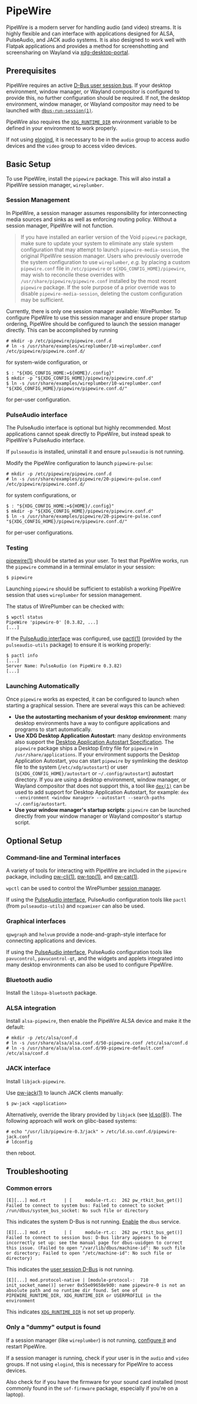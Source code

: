 # PipeWire

PipeWire is a modern server for handling audio (and video) streams. It is highly
flexible and can interface with applications designed for ALSA, PulseAudio, and
JACK audio systems. It is also designed to work well with Flatpak applications
and provides a method for screenshotting and screensharing on Wayland via
[xdg-desktop-portal](../graphical-session/portals.md).

## Prerequisites

PipeWire requires an active [D-Bus user session
bus](../session-management.md#d-bus). If your desktop environment, window
manager, or Wayland compositor is configured to provide this, no further
configuration should be required. If not, the desktop environment, window
manager, or Wayland compositor may need to be launched with
[`dbus-run-session(1)`](https://man.voidlinux.org/dbus-run-session.1).

PipeWire also requires the
[`XDG_RUNTIME_DIR`](../session-management.md#xdg_runtime_dir) environment
variable to be defined in your environment to work properly.

If not using [elogind](../session-management.md), it is necessary to be in the
`audio` group to access audio devices and the `video` group to access video
devices.

## Basic Setup

To use PipeWire, install the `pipewire` package. This will also install a
PipeWire session manager, `wireplumber`.

### Session Management

In PipeWire, a session manager assumes responsibility for interconnecting media
sources and sinks as well as enforcing routing policy. Without a session
manager, PipeWire will not function.

> If you have installed an earlier version of the Void `pipewire` package, make
> sure to update your system to eliminate any stale system configuration that
> may attempt to launch `pipewire-media-session`, the original PipeWire session
> manager. Users who previously overrode the system configuration to use
> `wireplumber`, *e.g.* by placing a custom `pipewire.conf` file in
> `/etc/pipewire` or `${XDG_CONFIG_HOME}/pipewire`, may wish to reconcile these
> overrides with `/usr/share/pipewire/pipewire.conf` installed by the most
> recent `pipewire` package. If the sole purpose of a prior override was to
> disable `pipewire-media-session`, deleting the custom configuration may be
> sufficient.

Currently, there is only one session manager available: WirePlumber. To
configure PipeWire to use this session manager and ensure proper startup
ordering, PipeWire should be configured to launch the session manager directly.
This can be accomplished by running

```
# mkdir -p /etc/pipewire/pipewire.conf.d
# ln -s /usr/share/examples/wireplumber/10-wireplumber.conf /etc/pipewire/pipewire.conf.d/
```

for system-wide configuration, or

```
$ : "${XDG_CONFIG_HOME:=${HOME}/.config}"
$ mkdir -p "${XDG_CONFIG_HOME}/pipewire/pipewire.conf.d"
$ ln -s /usr/share/examples/wireplumber/10-wireplumber.conf "${XDG_CONFIG_HOME}/pipewire/pipewire.conf.d/"
```

for per-user configuration.

### PulseAudio interface

The PulseAudio interface is optional but highly recommended. Most applications
cannot speak directly to PipeWire, but instead speak to PipeWire's PulseAudio
interface.

If `pulseaudio` is installed, uninstall it and ensure `pulseaudio` is not
running.

Modify the PipeWire configuration to launch `pipewire-pulse`:

```
# mkdir -p /etc/pipewire/pipewire.conf.d
# ln -s /usr/share/examples/pipewire/20-pipewire-pulse.conf /etc/pipewire/pipewire.conf.d/
```

for system configurations, or

```
$ : "${XDG_CONFIG_HOME:=${HOME}/.config}"
$ mkdir -p "${XDG_CONFIG_HOME}/pipewire/pipewire.conf.d"
$ ln -s /usr/share/examples/pipewire/20-pipewire-pulse.conf "${XDG_CONFIG_HOME}/pipewire/pipewire.conf.d/"
```

for per-user configurations.

### Testing

[pipewire(1)](https://man.voidlinux.org/pipewire.1) should be started as your
user. To test that PipeWire works, run the `pipewire` command in a terminal
emulator in your session:

```
$ pipewire
```

Launching `pipewire` should be sufficient to establish a working PipeWire
session that uses `wireplumber` for session management.

The status of WirePlumber can be checked with:

```
$ wpctl status
PipeWire 'pipewire-0' [0.3.82, ...]
[...]
```

If the [PulseAudio interface](#pulseaudio-interface) was configured, use
[pactl(1)](https://man.voidlinux.org/pactl.1) (provided by the
`pulseaudio-utils` package) to ensure it is working properly:

```
$ pactl info
[...]
Server Name: PulseAudio (on PipeWire 0.3.82)
[...]
```

### Launching Automatically

Once `pipewire` works as expected, it can be configured to launch when starting
a graphical session. There are several ways this can be achieved:

- **Use the autostarting mechanism of your desktop environment**: many desktop
   environments have a way to configure applications and programs to start
   automatically.
- **Use XDG Desktop Application Autostart**: many desktop environments also
   support the [Desktop Application Autostart
   Specification](https://specifications.freedesktop.org/autostart-spec/autostart-spec-latest.html).
   The `pipewire` package ships a Desktop Entry file for `pipewire` in
   `/usr/share/applications`. If your environment supports the Desktop
   Application Autostart, you can start `pipewire` by symlinking the desktop
   file to the system (`/etc/xdg/autostart`) or user
   (`${XDG_CONFIG_HOME}/autostart` or `~/.config/autostart`) autostart
   directory. If you are using a desktop environment, window manager, or Wayland
   compositor that does not support this, a tool like
   [`dex(1)`](https://man.voidlinux.org/dex.1) can be used to add support for
   Desktop Application Autostart, for example: `dex --environment <window
   manager> --autostart --search-paths ~/.config/autostart`.
- **Use your window manager's startup scripts**: `pipewire` can be launched
   directly from your window manager or Wayland compositor's startup script.

## Optional Setup

### Command-line and Terminal interfaces

A variety of tools for interacting with PipeWire are included in the `pipewire`
package, including [pw-cli(1)](https://man.voidlinux.org/pw-cli.1),
[pw-top(1)](https://man.voidlinux.org/pw-top.1), and
[pw-cat(1)](https://man.voidlinux.org/pw-cat.1).

`wpctl` can be used to control the WirePlumber [session
manager](#session-management).

If using the [PulseAudio interface](#pulseaudio-interface), PulseAudio
configuration tools like `pactl` (from `pulseaudio-utils`) and `ncpamixer` can
also be used.

### Graphical interfaces

`qpwgraph` and `helvum` provide a node-and-graph-style interface for connecting
applications and devices.

If using the [PulseAudio interface](#pulseaudio-interface), PulseAudio
configuration tools like `pavucontrol`, `pavucontrol-qt`, and the widgets and
applets integrated into many desktop environments can also be used to configure
PipeWire.

### Bluetooth audio

Install the `libspa-bluetooth` package.

### ALSA integration

Install `alsa-pipewire`, then enable the PipeWire ALSA device and make it the
default:

```
# mkdir -p /etc/alsa/conf.d
# ln -s /usr/share/alsa/alsa.conf.d/50-pipewire.conf /etc/alsa/conf.d
# ln -s /usr/share/alsa/alsa.conf.d/99-pipewire-default.conf /etc/alsa/conf.d
```

### JACK interface

Install `libjack-pipewire`.

Use [pw-jack(1)](https://man.voidlinux.org/pw-jack.1) to launch JACK clients
manually:

```
$ pw-jack <application>
```

Alternatively, override the library provided by `libjack` (see
[ld.so(8)](https://man.voidlinux.org/ld.so.8)). The following approach will work
on glibc-based systems:

```
# echo "/usr/lib/pipewire-0.3/jack" > /etc/ld.so.conf.d/pipewire-jack.conf
# ldconfig
```

then reboot.

## Troubleshooting

### Common errors

```
[E][...] mod.rt       | [     module-rt.c:  262 pw_rtkit_bus_get()] Failed to connect to system bus: Failed to connect to socket /run/dbus/system_bus_socket: No such file or directory
```

This indicates the system D-Bus is not running.
[Enable](../services/index.md#enabling-services) the `dbus` service.

```
[E][...] mod.rt       | [     module-rt.c:  262 pw_rtkit_bus_get()] Failed to connect to session bus: D-Bus library appears to be incorrectly set up: see the manual page for dbus-uuidgen to correct this issue. (Failed to open "/var/lib/dbus/machine-id": No such file or directory; Failed to open "/etc/machine-id": No such file or directory)
```

This indicates the [user session D-Bus](../session-management.md#d-bus) is not
running.

```
[E][...] mod.protocol-native | [module-protocol-:  710 init_socket_name()] server 0x55e09658e9d0: name pipewire-0 is not an absolute path and no runtime dir found. Set one of PIPEWIRE_RUNTIME_DIR, XDG_RUNTIME_DIR or USERPROFILE in the environment
```

This indicates [`XDG_RUNTIME_DIR`](../session-management.md#xdg_runtime_dir) is
not set up properly.

### Only a "dummy" output is found

If a session manager (like `wireplumber`) is not running, [configure
it](#session-management) and restart PipeWire.

If a session manager is running, check if your user is in the `audio` and
`video` groups. If not using `elogind`, this is necessary for PipeWire to access
devices.

Also check for if you have the firmware for your sound card installed (most commonly found in the `sof-firmware` package, especially if you're on a laptop).